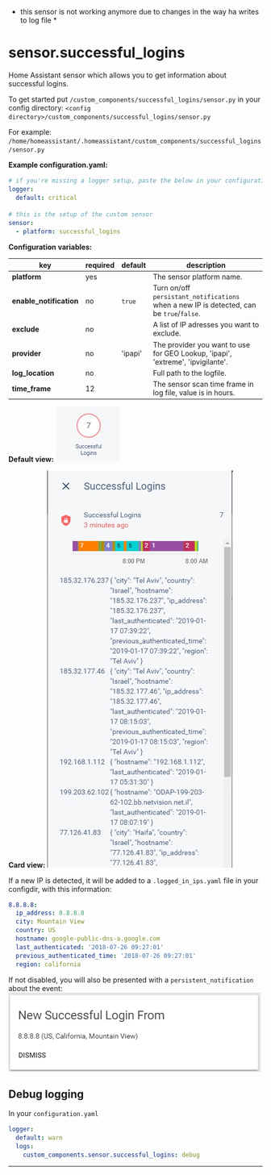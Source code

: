 * this sensor is not working anymore due to changes in the way ha writes to log file *

# sensor.successful_logins
Home Assistant sensor which allows you to get information about successful logins.

To get started put `/custom_components/successful_logins/sensor.py` in your config directory: 
`<config directory>/custom_components/successful_logins/sensor.py`  

For example: 
`/home/homeassistant/.homeassistant/custom_components/successful_logins/sensor.py`  

**Example configuration.yaml:**

```yaml
# if you're missing a logger setup, paste the below in your configuration.yaml file
logger:
  default: critical

# this is the setup of the custom sensor
sensor:
  - platform: successful_logins
```

**Configuration variables:**

| key | required | default | description
| --- | --- | --- | ---
| **platform** | yes | | The sensor platform name.
| **enable_notification** | no | `true` | Turn on/off `persistant_notifications` when a new IP is detected, can be `true`/`false`.
| **exclude** | no | | A list of IP adresses you want to exclude.
| **provider** | no | 'ipapi' | The provider you want to use for GEO Lookup, 'ipapi', 'extreme', 'ipvigilante'.
| **log_location** | no | | Full path to the logfile.
| **time_frame** | 12 | | The sensor scan time frame in log file, value is in hours.

**Default view:**
![Default view](/img/sensor.jpg)

**Card view:**
![Card view](/img/sensor_card.jpg)

If a new IP is detected, it will be added to a `.logged_in_ips.yaml` file in your configdir, with this information:

```yaml
8.8.8.8:
  ip_address: 8.8.8.8
  city: Mountain View
  country: US
  hostname: google-public-dns-a.google.com
  last_authenticated: '2018-07-26 09:27:01'
  previous_authenticated_time: '2018-07-26 09:27:01'
  region: california
```

If not disabled, you will also be presented with a `persistent_notification` about the event:\
![notification](/img/persistant_notification.png)

## Debug logging

In your `configuration.yaml`

```yaml
logger:
  default: warn
  logs:
    custom_components.sensor.successful_logins: debug
```

***
